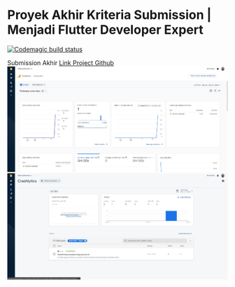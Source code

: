 # Proyek Akhir Kriteria Submission | Menjadi Flutter Developer Expert

[![Codemagic build status](https://api.codemagic.io/apps/639c1cbea4066898cf78880d/639c1cbea4066898cf78880c/status_badge.svg)](https://codemagic.io/apps/639c1cbea4066898cf78880d/639c1cbea4066898cf78880c/latest_build)

Submission Akhir [Link Project Github](https://github.com/willygs/mfde_submission)
![Analytics](https://raw.githubusercontent.com/willygs/mfde_submission/main/screenshot/analytics.jpg)
![Crashlyticss](https://raw.githubusercontent.com/willygs/mfde_submission/main/screenshot/Crashlyticss.jpg)